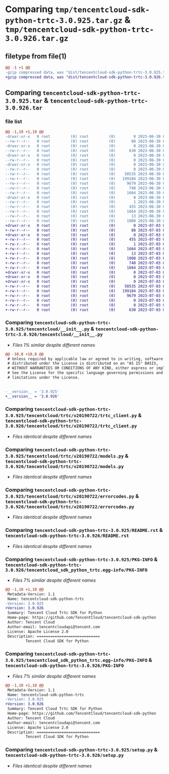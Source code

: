 # Comparing `tmp/tencentcloud-sdk-python-trtc-3.0.925.tar.gz` & `tmp/tencentcloud-sdk-python-trtc-3.0.926.tar.gz`

## filetype from file(1)

```diff
@@ -1 +1 @@
-gzip compressed data, was "dist/tencentcloud-sdk-python-trtc-3.0.925.tar", last modified: Fri Jun 30 02:25:18 2023, max compression
+gzip compressed data, was "dist/tencentcloud-sdk-python-trtc-3.0.926.tar", last modified: Mon Jul  3 00:37:32 2023, max compression
```

## Comparing `tencentcloud-sdk-python-trtc-3.0.925.tar` & `tencentcloud-sdk-python-trtc-3.0.926.tar`

### file list

```diff
@@ -1,19 +1,19 @@
-drwxr-xr-x   0 root         (0) root         (0)        0 2023-06-30 02:25:18.000000 tencentcloud-sdk-python-trtc-3.0.925/
--rw-r--r--   0 root         (0) root         (0)       88 2023-06-30 02:25:18.000000 tencentcloud-sdk-python-trtc-3.0.925/setup.cfg
-drwxr-xr-x   0 root         (0) root         (0)        0 2023-06-30 02:25:18.000000 tencentcloud-sdk-python-trtc-3.0.925/tencentcloud/
--rw-r--r--   0 root         (0) root         (0)      630 2023-06-30 02:25:18.000000 tencentcloud-sdk-python-trtc-3.0.925/tencentcloud/__init__.py
-drwxr-xr-x   0 root         (0) root         (0)        0 2023-06-30 02:25:18.000000 tencentcloud-sdk-python-trtc-3.0.925/tencentcloud/trtc/
--rw-r--r--   0 root         (0) root         (0)        0 2023-06-30 02:25:18.000000 tencentcloud-sdk-python-trtc-3.0.925/tencentcloud/trtc/__init__.py
-drwxr-xr-x   0 root         (0) root         (0)        0 2023-06-30 02:25:18.000000 tencentcloud-sdk-python-trtc-3.0.925/tencentcloud/trtc/v20190722/
--rw-r--r--   0 root         (0) root         (0)        0 2023-06-30 02:25:18.000000 tencentcloud-sdk-python-trtc-3.0.925/tencentcloud/trtc/v20190722/__init__.py
--rw-r--r--   0 root         (0) root         (0)    58535 2023-06-30 02:25:18.000000 tencentcloud-sdk-python-trtc-3.0.925/tencentcloud/trtc/v20190722/trtc_client.py
--rw-r--r--   0 root         (0) root         (0)   199184 2023-06-30 02:25:18.000000 tencentcloud-sdk-python-trtc-3.0.925/tencentcloud/trtc/v20190722/models.py
--rw-r--r--   0 root         (0) root         (0)     9679 2023-06-30 02:25:18.000000 tencentcloud-sdk-python-trtc-3.0.925/tencentcloud/trtc/v20190722/errorcodes.py
--rw-r--r--   0 root         (0) root         (0)      740 2023-06-30 02:25:18.000000 tencentcloud-sdk-python-trtc-3.0.925/README.rst
--rw-r--r--   0 root         (0) root         (0)     1664 2023-06-30 02:25:18.000000 tencentcloud-sdk-python-trtc-3.0.925/PKG-INFO
-drwxr-xr-x   0 root         (0) root         (0)        0 2023-06-30 02:25:18.000000 tencentcloud-sdk-python-trtc-3.0.925/tencentcloud_sdk_python_trtc.egg-info/
--rw-r--r--   0 root         (0) root         (0)        1 2023-06-30 02:25:18.000000 tencentcloud-sdk-python-trtc-3.0.925/tencentcloud_sdk_python_trtc.egg-info/dependency_links.txt
--rw-r--r--   0 root         (0) root         (0)      455 2023-06-30 02:25:18.000000 tencentcloud-sdk-python-trtc-3.0.925/tencentcloud_sdk_python_trtc.egg-info/SOURCES.txt
--rw-r--r--   0 root         (0) root         (0)     1664 2023-06-30 02:25:18.000000 tencentcloud-sdk-python-trtc-3.0.925/tencentcloud_sdk_python_trtc.egg-info/PKG-INFO
--rw-r--r--   0 root         (0) root         (0)       13 2023-06-30 02:25:18.000000 tencentcloud-sdk-python-trtc-3.0.925/tencentcloud_sdk_python_trtc.egg-info/top_level.txt
--rw-r--r--   0 root         (0) root         (0)     1008 2023-06-30 02:25:18.000000 tencentcloud-sdk-python-trtc-3.0.925/setup.py
+drwxr-xr-x   0 root         (0) root         (0)        0 2023-07-03 00:37:32.000000 tencentcloud-sdk-python-trtc-3.0.926/
+-rw-r--r--   0 root         (0) root         (0)       88 2023-07-03 00:37:32.000000 tencentcloud-sdk-python-trtc-3.0.926/setup.cfg
+drwxr-xr-x   0 root         (0) root         (0)        0 2023-07-03 00:37:32.000000 tencentcloud-sdk-python-trtc-3.0.926/tencentcloud_sdk_python_trtc.egg-info/
+-rw-r--r--   0 root         (0) root         (0)      455 2023-07-03 00:37:32.000000 tencentcloud-sdk-python-trtc-3.0.926/tencentcloud_sdk_python_trtc.egg-info/SOURCES.txt
+-rw-r--r--   0 root         (0) root         (0)        1 2023-07-03 00:37:32.000000 tencentcloud-sdk-python-trtc-3.0.926/tencentcloud_sdk_python_trtc.egg-info/dependency_links.txt
+-rw-r--r--   0 root         (0) root         (0)     1664 2023-07-03 00:37:32.000000 tencentcloud-sdk-python-trtc-3.0.926/tencentcloud_sdk_python_trtc.egg-info/PKG-INFO
+-rw-r--r--   0 root         (0) root         (0)       13 2023-07-03 00:37:32.000000 tencentcloud-sdk-python-trtc-3.0.926/tencentcloud_sdk_python_trtc.egg-info/top_level.txt
+-rw-r--r--   0 root         (0) root         (0)     1008 2023-07-03 00:37:31.000000 tencentcloud-sdk-python-trtc-3.0.926/setup.py
+-rw-r--r--   0 root         (0) root         (0)      740 2023-07-03 00:37:31.000000 tencentcloud-sdk-python-trtc-3.0.926/README.rst
+-rw-r--r--   0 root         (0) root         (0)     1664 2023-07-03 00:37:32.000000 tencentcloud-sdk-python-trtc-3.0.926/PKG-INFO
+drwxr-xr-x   0 root         (0) root         (0)        0 2023-07-03 00:37:32.000000 tencentcloud-sdk-python-trtc-3.0.926/tencentcloud/
+drwxr-xr-x   0 root         (0) root         (0)        0 2023-07-03 00:37:32.000000 tencentcloud-sdk-python-trtc-3.0.926/tencentcloud/trtc/
+drwxr-xr-x   0 root         (0) root         (0)        0 2023-07-03 00:37:32.000000 tencentcloud-sdk-python-trtc-3.0.926/tencentcloud/trtc/v20190722/
+-rw-r--r--   0 root         (0) root         (0)    58535 2023-07-03 00:37:31.000000 tencentcloud-sdk-python-trtc-3.0.926/tencentcloud/trtc/v20190722/trtc_client.py
+-rw-r--r--   0 root         (0) root         (0)   199184 2023-07-03 00:37:31.000000 tencentcloud-sdk-python-trtc-3.0.926/tencentcloud/trtc/v20190722/models.py
+-rw-r--r--   0 root         (0) root         (0)     9679 2023-07-03 00:37:31.000000 tencentcloud-sdk-python-trtc-3.0.926/tencentcloud/trtc/v20190722/errorcodes.py
+-rw-r--r--   0 root         (0) root         (0)        0 2023-07-03 00:37:31.000000 tencentcloud-sdk-python-trtc-3.0.926/tencentcloud/trtc/v20190722/__init__.py
+-rw-r--r--   0 root         (0) root         (0)        0 2023-07-03 00:37:31.000000 tencentcloud-sdk-python-trtc-3.0.926/tencentcloud/trtc/__init__.py
+-rw-r--r--   0 root         (0) root         (0)      630 2023-07-03 00:37:31.000000 tencentcloud-sdk-python-trtc-3.0.926/tencentcloud/__init__.py
```

### Comparing `tencentcloud-sdk-python-trtc-3.0.925/tencentcloud/__init__.py` & `tencentcloud-sdk-python-trtc-3.0.926/tencentcloud/__init__.py`

 * *Files 1% similar despite different names*

```diff
@@ -10,8 +10,8 @@
 # Unless required by applicable law or agreed to in writing, software
 # distributed under the License is distributed on an "AS IS" BASIS,
 # WITHOUT WARRANTIES OR CONDITIONS OF ANY KIND, either express or implied.
 # See the License for the specific language governing permissions and
 # limitations under the License.
 
 
-__version__ = '3.0.925'
+__version__ = '3.0.926'
```

### Comparing `tencentcloud-sdk-python-trtc-3.0.925/tencentcloud/trtc/v20190722/trtc_client.py` & `tencentcloud-sdk-python-trtc-3.0.926/tencentcloud/trtc/v20190722/trtc_client.py`

 * *Files identical despite different names*

### Comparing `tencentcloud-sdk-python-trtc-3.0.925/tencentcloud/trtc/v20190722/models.py` & `tencentcloud-sdk-python-trtc-3.0.926/tencentcloud/trtc/v20190722/models.py`

 * *Files identical despite different names*

### Comparing `tencentcloud-sdk-python-trtc-3.0.925/tencentcloud/trtc/v20190722/errorcodes.py` & `tencentcloud-sdk-python-trtc-3.0.926/tencentcloud/trtc/v20190722/errorcodes.py`

 * *Files identical despite different names*

### Comparing `tencentcloud-sdk-python-trtc-3.0.925/README.rst` & `tencentcloud-sdk-python-trtc-3.0.926/README.rst`

 * *Files identical despite different names*

### Comparing `tencentcloud-sdk-python-trtc-3.0.925/PKG-INFO` & `tencentcloud-sdk-python-trtc-3.0.926/tencentcloud_sdk_python_trtc.egg-info/PKG-INFO`

 * *Files 7% similar despite different names*

```diff
@@ -1,10 +1,10 @@
 Metadata-Version: 1.1
 Name: tencentcloud-sdk-python-trtc
-Version: 3.0.925
+Version: 3.0.926
 Summary: Tencent Cloud Trtc SDK for Python
 Home-page: https://github.com/TencentCloud/tencentcloud-sdk-python
 Author: Tencent Cloud
 Author-email: tencentcloudapi@tencent.com
 License: Apache License 2.0
 Description: ============================
         Tencent Cloud SDK for Python
```

### Comparing `tencentcloud-sdk-python-trtc-3.0.925/tencentcloud_sdk_python_trtc.egg-info/PKG-INFO` & `tencentcloud-sdk-python-trtc-3.0.926/PKG-INFO`

 * *Files 7% similar despite different names*

```diff
@@ -1,10 +1,10 @@
 Metadata-Version: 1.1
 Name: tencentcloud-sdk-python-trtc
-Version: 3.0.925
+Version: 3.0.926
 Summary: Tencent Cloud Trtc SDK for Python
 Home-page: https://github.com/TencentCloud/tencentcloud-sdk-python
 Author: Tencent Cloud
 Author-email: tencentcloudapi@tencent.com
 License: Apache License 2.0
 Description: ============================
         Tencent Cloud SDK for Python
```

### Comparing `tencentcloud-sdk-python-trtc-3.0.925/setup.py` & `tencentcloud-sdk-python-trtc-3.0.926/setup.py`

 * *Files identical despite different names*

